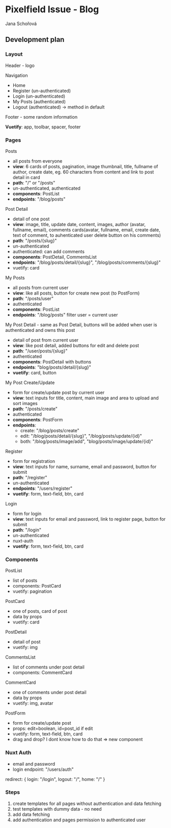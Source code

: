 # Pixelfield Issue - Blog

Jana Schořová

## Development plan

### Layout

Header - logo

Navigation

- Home
- Register (un-authenticated)
- Login (un-authenticated)
- My Posts (authenticated)
- Logout (authenticated) -> method in default

Footer - some random information

**Vuetify**: app, toolbar, spacer, footer

### Pages

Posts

- all posts from everyone
- **view**: 6 cards of posts, pagination, image thumbnail, title, fullname of author, create date, eg. 60 characters from content and link to post detail in card
- **path**: "/" or "/posts"
- un-authenticated, authenticated
- **components**: PostList
- **endpoints**: "/blog/posts"

Post Detail

- detail of one post
- **view**: image, title, update date, content, images, author (avatar, fullname, email), comments cards(avatar, fullname, email, create date, text of comment, to auhenticated user delete button on his comments)
- **path**: "/posts/{slug}"
- un-authenticated
- authenticated: can add comments
- **components**: PostDetail, CommentsList
- **endpoints**: "/blog/posts/detail/{slug}", "/blog/posts/comments/{slug}"
- vuetify: card

My Posts

- all posts from current user
- **view**: like all posts, button for create new post (to PostForm)
- **path**: "/posts/user"
- authenticated
- **components**: PostList
- **endpoints**: "/blog/posts" filter user = current user

My Post Detail - same as Post Detail, buttons will be added when user is authenticated and owns this post

- detail of post from current user
- **view**: like post detail, added buttons for edit and delete post
- **path**: "/user/posts/{slug}"
- authenticated
- **components**: PostDetail with buttons
- **endpoints**: "blog/posts/detail/{slug}"
- **vuetify**: card, button

My Post Create/Update

- form for create/update post by current user
- **view**: text inputs for title, content, main image and area to upload and sort images
- **path**: "/posts/create"
- authenticated
- **components**: PostForm
- **endpoints**:
  - create: "/blog/posts/create"
  - edit: "/blog/posts/detail/{slug}", "/blog/posts/update/{id}"
  - both: "/blog/posts/image/add", "blog/posts/image/update/{id}"

Register

- form for registration
- **view**: text inputs for name, surname, email and password, button for submit
- **path**: "/register"
- un-authenticated
- **endpoints**: "/users/register"
- **vuetify**: form, text-field, btn, card

Login

- form for login
- **view**: text inputs for email and password, link to register page, button for submit
- **path**: "/login"
- un-authenticated
- nuxt-auth
- **vuetify**: form, text-field, btn, card

### Components

PostList

- list of posts
- components: PostCard
- vuetify: pagination

PostCard

- one of posts, card of post
- data by props
- vuetify: card

PostDetail

- detail of post
- vuetify: img

CommentsList

- list of comments under post detail
- components: CommentCard

CommentCard

- one of comments under post detail
- data by props
- vuetify: img, avatar

PostForm

- form for create/update post
- props: edit=boolean, id=post_id if edit
- vuetify: form, text-field, btn, card
- drag and drop? I dont know how to do that => new component

### Nuxt Auth

- email and password
- login endpoint: "/users/auth"

redirect: {
login: "/login",
logout: "/",
home: "/"
}

### Steps

1. create templates for all pages without authentication and data fetching
2. test templates with dummy data - no need
3. add data fetching
4. add authentication and pages permission to authenticated user
